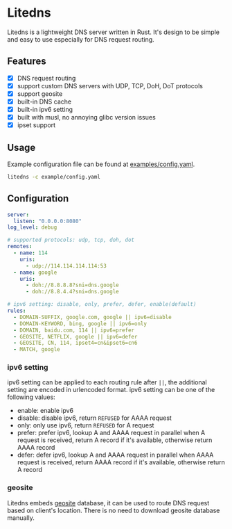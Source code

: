 # Litedns

Litedns is a lightweight DNS server written in Rust. It's design to be simple and easy to use especially for DNS request routing.

## Features
- [x] DNS request routing
- [x] support custom DNS servers with UDP, TCP, DoH, DoT protocols
- [x] support geosite
- [x] built-in DNS cache
- [x] built-in ipv6 setting
- [x] built with musl, no annoying glibc version issues
- [x] ipset support

## Usage

Example configuration file can be found at [examples/config.yaml](examples/config.yaml).

```bash
litedns -c example/config.yaml
```

## Configuration

```yaml
server:
  listen: "0.0.0.0:8080"
log_level: debug

# supported protocols: udp, tcp, doh, dot
remotes:
  - name: 114
    uris:
      - udp://114.114.114.114:53
  - name: google
    uris:
      - doh://8.8.8.8?sni=dns.google
      - doh://8.8.4.4?sni=dns.google

# ipv6 setting: disable, only, prefer, defer, enable(default)
rules:
  - DOMAIN-SUFFIX, google.com, google || ipv6=disable
  - DOMAIN-KEYWORD, bing, google || ipv6=only
  - DOMAIN, baidu.com, 114 || ipv6=prefer
  - GEOSITE, NETFLIX, google || ipv6=defer
  - GEOSITE, CN, 114, ipset4=cn&ipset6=cn6
  - MATCH, google
```

### ipv6 setting
ipv6 setting can be applied to each routing rule after `||`, the additional setting are encoded in urlencoded format.
ipv6 setting can be one of the following values:
- enable: enable ipv6
- disable: disable ipv6, return `REFUSED` for AAAA request
- only: only use ipv6, return `REFUSED` for A request
- prefer: prefer ipv6, lookup A and AAAA request in parallel when A request is received, return A record if it's available, otherwise return AAAA record
- defer: defer ipv6, lookup A and AAAA request in parallel when AAAA request is received, return AAAA record if it's available, otherwise return A record

### geosite
Litedns embeds [geosite](https://github.com/Loyalsoldier/v2ray-rules-dat) database, it can be used to route DNS request based on client's location.
There is no need to download geosite database manually.

